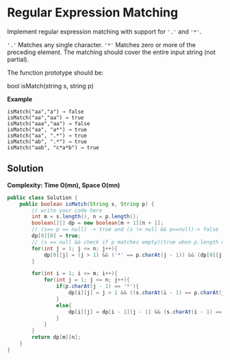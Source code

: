 # Regular Expression Matching
Implement regular expression matching with support for ``'.'`` and ``'*'``.

``'.'`` Matches any single character.
``'*'`` Matches zero or more of the preceding element.
The matching should cover the entire input string (not partial).


The function prototype should be:

bool isMatch(string s, string p)

**Example**  
```
isMatch("aa","a") → false
isMatch("aa","aa") → true
isMatch("aaa","aa") → false
isMatch("aa", "a*") → true
isMatch("aa", ".*") → true
isMatch("ab", ".*") → true
isMatch("aab", "c*a*b") → true
```
## Solution
**Complexity: Time O(mn), Space O(mn)**
```java
public class Solution {
    public boolean isMatch(String s, String p) {
        // write your code here
        int m = s.length(), n = p.length();
        boolean[][] dp = new boolean[m + 1][n + 1];
        // (s== p == null) -> true and (s != null && p==null)-> false
        dp[0][0] = true;
        // (s == null && check if p matches empty)(true when p.length must be >=2)
        for(int j = 1; j <= n; j++){
            dp[0][j] = (j > 1) && ('*' == p.charAt(j - 1)) && (dp[0][j - 2]);
        }

        for(int i = 1; i <= m; i++){
            for(int j = 1; j <= n; j++){
                if(p.charAt(j - 1) == '*'){
                    dp[i][j] = j > 1 && ((s.charAt(i - 1) == p.charAt(j - 2) || p.charAt(j - 2) == '.') && dp[i - 1][j] || dp[i][j - 2]);
                }
                else{
                    dp[i][j] = dp[i - 1][j - 1] && (s.charAt(i - 1) == p.charAt(j - 1) || p.charAt(j - 1) == '.');
                }
            }
        }
        return dp[m][n];
    }
}
```
